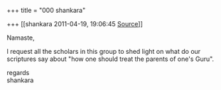 +++
title = "000 shankara"

+++
[[shankara	2011-04-19, 19:06:45 [Source](https://groups.google.com/g/samskrita/c/ohLX-nfZaJQ)]]



Namaste,

  

I request all the scholars in this group to shed light on what do our scriptures say about "how one should treat the parents of one's Guru".



regards  
shankara

